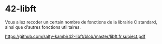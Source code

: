# 42-libft

Vous allez recoder un certain nombre de fonctions de la librairie C standard, ainsi que d'autres fonctions utilitaires.

https://github.com/salty-kambi/42-libft/blob/master/libft.fr.subject.pdf
